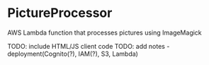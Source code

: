 # PictureProcessor
AWS Lambda function that processes pictures using ImageMagick

TODO: include HTML/JS client code
TODO: add notes - deployment(Cognito(?), IAM(?), S3, Lambda)
